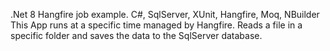 .Net 8 Hangfire job example. C#, SqlServer, XUnit, Hangfire, Moq, NBuilder
This App runs at a specific time managed by Hangfire. Reads a file in a specific folder and saves the data to the SqlServer database.
